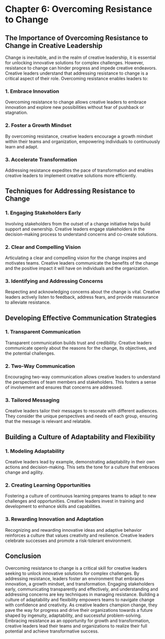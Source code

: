 # Chapter 6: Overcoming Resistance to Change

## The Importance of Overcoming Resistance to Change in Creative Leadership

Change is inevitable, and in the realm of creative leadership, it is essential for unlocking innovative solutions for complex challenges. However, resistance to change can hinder progress and impede creative endeavors. Creative leaders understand that addressing resistance to change is a critical aspect of their role. Overcoming resistance enables leaders to:

### 1\. **Embrace Innovation**

Overcoming resistance to change allows creative leaders to embrace innovation and explore new possibilities without fear of pushback or stagnation.

### 2\. **Foster a Growth Mindset**

By overcoming resistance, creative leaders encourage a growth mindset within their teams and organization, empowering individuals to continuously learn and adapt.

### 3\. **Accelerate Transformation**

Addressing resistance expedites the pace of transformation and enables creative leaders to implement creative solutions more efficiently.

## Techniques for Addressing Resistance to Change

### 1\. **Engaging Stakeholders Early**

Involving stakeholders from the outset of a change initiative helps build support and ownership. Creative leaders engage stakeholders in the decision-making process to understand concerns and co-create solutions.

### 2\. **Clear and Compelling Vision**

Articulating a clear and compelling vision for the change inspires and motivates teams. Creative leaders communicate the benefits of the change and the positive impact it will have on individuals and the organization.

### 3\. **Identifying and Addressing Concerns**

Respecting and acknowledging concerns about the change is vital. Creative leaders actively listen to feedback, address fears, and provide reassurance to alleviate resistance.

## Developing Effective Communication Strategies

### 1\. **Transparent Communication**

Transparent communication builds trust and credibility. Creative leaders communicate openly about the reasons for the change, its objectives, and the potential challenges.

### 2\. **Two-Way Communication**

Encouraging two-way communication allows creative leaders to understand the perspectives of team members and stakeholders. This fosters a sense of involvement and ensures that concerns are addressed.

### 3\. **Tailored Messaging**

Creative leaders tailor their messages to resonate with different audiences. They consider the unique perspectives and needs of each group, ensuring that the message is relevant and relatable.

## Building a Culture of Adaptability and Flexibility

### 1\. **Modeling Adaptability**

Creative leaders lead by example, demonstrating adaptability in their own actions and decision-making. This sets the tone for a culture that embraces change and agility.

### 2\. **Creating Learning Opportunities**

Fostering a culture of continuous learning prepares teams to adapt to new challenges and opportunities. Creative leaders invest in training and development to enhance skills and capabilities.

### 3\. **Rewarding Innovation and Adaptation**

Recognizing and rewarding innovative ideas and adaptive behavior reinforces a culture that values creativity and resilience. Creative leaders celebrate successes and promote a risk-tolerant environment.

## Conclusion

Overcoming resistance to change is a critical skill for creative leaders seeking to unlock innovative solutions for complex challenges. By addressing resistance, leaders foster an environment that embraces innovation, a growth mindset, and transformation. Engaging stakeholders early, communicating transparently and effectively, and understanding and addressing concerns are key techniques in managing resistance. Building a culture of adaptability and flexibility empowers teams to navigate change with confidence and creativity. As creative leaders champion change, they pave the way for progress and drive their organizations towards a future shaped by ingenuity, adaptability, and successful problem-solving. Embracing resistance as an opportunity for growth and transformation, creative leaders lead their teams and organizations to realize their full potential and achieve transformative success.
